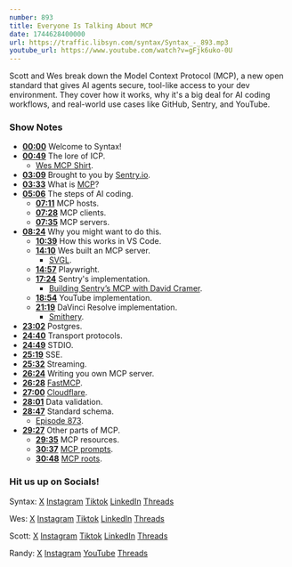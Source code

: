 ```yaml
---
number: 893
title: Everyone Is Talking About MCP
date: 1744628400000
url: https://traffic.libsyn.com/syntax/Syntax_-_893.mp3
youtube_url: https://www.youtube.com/watch?v=gFjk6uko-0U
---
```

	
Scott and Wes break down the Model Context Protocol (MCP), a new open standard that gives AI agents secure, tool-like access to your dev environment. They cover how it works, why it's a big deal for AI coding workflows, and real-world use cases like GitHub, Sentry, and YouTube.

### Show Notes

* **[00:00](#t=00:00)** Welcome to Syntax!
* **[00:49](#t=00:49)** The lore of ICP.
  * [Wes MCP Shirt](https://x.com/wesbos/status/1909650571830632607).
* **[03:09](#t=03:09)** Brought to you by [Sentry.io](https://sentry.io/syntax).
* **[03:33](#t=03:33)** What is [MCP](https://modelcontextprotocol.io/introduction)?
* **[05:06](#t=05:06)** The steps of AI coding.
  * **[07:11](#t=07:11)** MCP hosts.
  * **[07:28](#t=07:28)** MCP clients.
  * **[07:35](#t=07:35)** MCP servers.
* **[08:24](#t=08:24)** Why you might want to do this.
  * **[10:39](#t=10:39)** How this works in VS Code.
  * **[14:10](#t=14:10)** Wes built an MCP server.
    * [SVGL](https://svgl.app/).
  * **[14:57](#t=14:57)** Playwright.
  * **[17:24](#t=17:24)** Sentry's implementation.
    * [Building Sentry’s MCP with David Cramer](https://www.youtube.com/watch?v=m3IE6JygT1o).
  * **[18:54](#t=18:54)** YouTube implementation.
  * **[21:19](#t=21:19)** DaVinci Resolve implementation.
    * [Smithery](https://smithery.ai/).
* **[23:02](#t=23:02)** Postgres.
* **[24:40](#t=24:40)** Transport protocols.
* **[24:49](#t=24:49)** STDIO.
* **[25:19](#t=25:19)** SSE.
* **[25:32](#t=25:32)** Streaming.
* **[26:24](#t=26:24)** Writing you own MCP server.
* **[26:28](#t=26:28)** [FastMCP](https://github.com/punkpeye/fastmcp).
* **[27:00](#t=27:00)** [Cloudflare](https://blog.cloudflare.com/building-ai-agents-with-mcp-authn-authz-and-durable-objects/?utm_campaign=cf_blog&utm_content=20250407&utm_medium=organic_social&utm_source=twitter/ ).
* **[28:01](#t=28:01)** Data validation.
* **[28:47](#t=28:47)** Standard schema.
  * [Episode 873](https://syntax.fm/show/873/standard-schema-the-universal-javascript-data-interface).
* **[29:27](#t=29:27)** Other parts of MCP.
  * **[29:35](#t=29:35)** MCP resources.
  * **[30:37](#t=30:37)** [MCP prompts](https://modelcontextprotocol.io/docs/concepts/prompts).
  * **[30:48](#t=30:48)** [MCP roots](https://modelcontextprotocol.io/docs/concepts/roots).

### Hit us up on Socials!

Syntax: [X](https://twitter.com/syntaxfm) [Instagram](https://www.instagram.com/syntax_fm/) [Tiktok](https://www.tiktok.com/@syntaxfm) [LinkedIn](https://www.linkedin.com/company/96077407/admin/feed/posts/) [Threads](https://www.threads.net/@syntax_fm)

Wes: [X](https://twitter.com/wesbos) [Instagram](https://www.instagram.com/wesbos/) [Tiktok](https://www.tiktok.com/@wesbos) [LinkedIn](https://www.linkedin.com/in/wesbos/) [Threads](https://www.threads.net/@wesbos)

Scott: [X](https://twitter.com/stolinski) [Instagram](https://www.instagram.com/stolinski/) [Tiktok](https://www.tiktok.com/@stolinski) [LinkedIn](https://www.linkedin.com/in/stolinski/) [Threads](https://www.threads.net/@stolinski)

Randy: [X](https://twitter.com/randyrektor) [Instagram](https://www.instagram.com/randyrektor/) [YouTube](https://www.youtube.com/@randyrektor) [Threads](https://www.threads.net/@randyrektor)